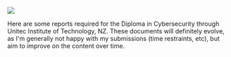 ![](http://isenz.com/wp-content/uploads/2014/06/unitec-logo.jpg)

Here are some reports required for the Diploma in Cybersecurity through Unitec Institute of Technology, NZ. These documents will definitely evolve, as I'm generally not happy with my submissions (time restraints, etc), but aim to improve on the content over time.
